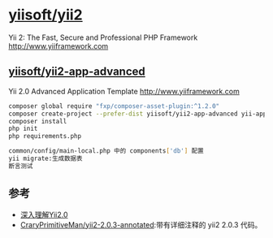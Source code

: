 # [yiisoft/yii2](https://github.com/yiisoft/yii2)

Yii 2: The Fast, Secure and Professional PHP Framework <http://www.yiiframework.com>

## [yiisoft/yii2-app-advanced](https://github.com/yiisoft/yii2-app-advanced)

Yii 2.0 Advanced Application Template http://www.yiiframework.com

```sh
composer global require "fxp/composer-asset-plugin:^1.2.0"
composer create-project --prefer-dist yiisoft/yii2-app-advanced yii-application
composer install
php init
php requirements.php

common/config/main-local.php 中的 components['db'] 配置
yii migrate:生成数据表
断言测试
```

## 参考

* [深入理解Yii2.0](http://www.digpage.com/index.html)
* [CraryPrimitiveMan/yii2-2.0.3-annotated](https://github.com/CraryPrimitiveMan/yii2-2.0.3-annotated):带有详细注释的 yii2 2.0.3 代码。
